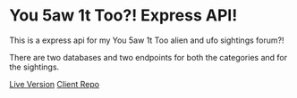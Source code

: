 # You 5aw 1t Too?! Express API!

This is a express api for my You 5aw 1t Too alien and ufo sightings forum?!

There are two databases and two endpoints for both the categories and for the sightings. 

[Live Version](https://y51t.smonetc.vercel.app/)
[Client Repo](https://github.com/smonetc/y51t-client)